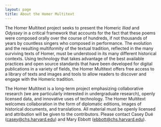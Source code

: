 ```yaml
---
layout: page
title: About the Homer Multitext
---
```



The Homer Multitext project seeks to present the Homeric *Iliad* and *Odyssey* in a critical framework that accounts for the fact that these poems were composed orally over the course of hundreds, if not thousands of years by countless singers who composed in performance. The evolution and the resulting multiformity of the textual tradition, reflected in the many surviving texts of Homer, must be understood in its many different historical contexts. Using technology that takes advantage of the best available practices and open source standards that have been developed for digital publications in a variety of fields, the Homer Multitext offers free access to a library of texts and images and tools to allow readers to discover and engage with the Homeric tradition.

The Homer Multitext is a long-term project emphasizing collaborative research (we are particularly interested in undergraduate research), openly licensed data, and innovative uses of technology. The Homer Multitext welcomes collaboration in the form of diplomatic editions, images of historical documents, and translations. All material must be openly licensed and attribution will be given to the contributors. Please contact Casey Dué (casey@chs.harvard.edu) and Mary Ebbott (ebbott@chs.harvard.edu).
